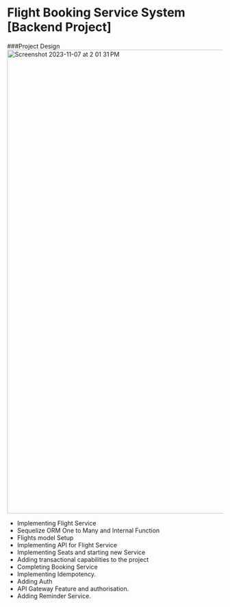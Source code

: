 # Flight Booking Service System [Backend Project]


###Project Design
<img width="1083" alt="Screenshot 2023-11-07 at 2 01 31 PM" src="https://github.com/ankittkamal/Flight-Booking-Service-System/assets/119441544/8589431d-a747-4855-b729-72c6be14d5f1">

- Implementing Flight Service
- Sequelize ORM One to Many and Internal Function
- Flights model Setup
- Implementing API for Flight Service
- Implementing Seats and starting new Service 
- Adding transactional capabilities to the project
- Completing Booking Service
- Implementing Idempotency.
- Adding Auth
- API Gateway Feature and authorisation.
- Adding Reminder Service.
